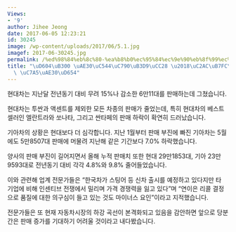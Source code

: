 ```yaml
---
Views:
- '9'
author: Jihee Jeong
date: 2017-06-05 12:23:21
id: 30245
image: /wp-content/uploads/2017/06/5.1.jpg
imagef: 2017-06-30245.jpg
permalink: /%ed%98%84%eb%8c%80-%ea%b8%b0%ec%95%84%ec%9e%90%eb%8f%99%ec%b0%a8-%ec%8a%ac%eb%9f%bc%ed%94%84-%ec%9e%a5%ea%b8%b0%ed%99%94/
title: "\uD604\uB300 \uAE30\uC544\uC790\uB3D9\uCC28 \u2018\uC2AC\uB7FC\uD504\u2019\
  \ \uC7A5\uAE30\uD654"
---
```


현대차는 지난달 전년동기 대비 무려 15%나 감소한 6만11대를 판매하는데 그쳤습니다.

현대차는 투싼과 액센트를 제외한 모든 차종의 판매가 줄었는데, 특히 현대차의 베스트셀러인 엘란트라와 쏘나타, 그리고 싼타페의 판매 하락이 확연히 드러났습니다.

기아차의 상황은 현대보다 더 심각합니다. 지난 1월부터 판매 부진에 빠진 기아차는 5월에도 5만8507대 판매에 머물려 지난해 같은 기간보다 7.0% 하락했습니다.

양사의 판매 부진이 길어지면서 올해 누적 판매치 또한 현대 29만1853대, 기아 23만9593대로 전년동기 대비 각각 4.8%와 9.8% 줄어들었습니다.

이와 관련해 업계 전문가들은 “한국차가 스팅어 등 신차 출시를 예정하고 있다지만 타 기업에 비해 인센티브 전쟁에서 밀리며 가격 경쟁력을 잃고 있다”며 “연이은 리콜 결정으로 품질에 대한 의구심이 들고 있는 것도 마이너스 요인”이라고 지적했습니다.

전문가들은 또 현재 자동차시장의 하강 곡선이 본격화되고 있음을 감안하면 앞으로 당분간은 판매 증가를 기대하기 어려울 것이라고 내다봤습니다.